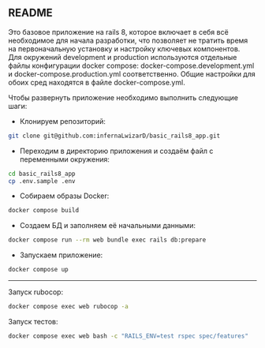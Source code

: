## README

Это базовое приложение на rails 8, которое включает в себя всё необходимое для начала разработки, что позволяет не тратить время на первоначальную установку и настройку ключевых компонентов. \
Для окружений development и production используются отдельные файлы конфигурации docker compose: docker-compose.development.yml и docker-compose.production.yml соответственно. Общие настройки для обоих сред находятся в файле docker-compose.yml.

Чтобы развернуть приложение необходимо выполнить следующие шаги:

- Клонируем репозиторий:
```bash
git clone git@github.com:infernaLwizarD/basic_rails8_app.git
```

- Переходим в директорию приложения и создаём файл с переменными окружения:
```bash
cd basic_rails8_app
cp .env.sample .env
```

- Собираем образы Docker:
 ```bash
docker compose build
 ```

- Создаем БД и заполняем её начальными данными:
 ```bash
docker compose run --rm web bundle exec rails db:prepare
 ```

- Запускаем приложение:
 ```bash
docker compose up
 ```

---
Запуск rubocop:
```bash
docker compose exec web rubocop -a
```
Запуск тестов:
```bash
docker compose exec web bash -c "RAILS_ENV=test rspec spec/features"
 ```